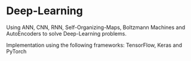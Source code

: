 # Deep-Learning

Using ANN, CNN, RNN, Self-Organizing-Maps, Boltzmann Machines and AutoEncoders to solve Deep-Learning problems.

Implementation using the following frameworks: TensorFlow, Keras and PyTorch
